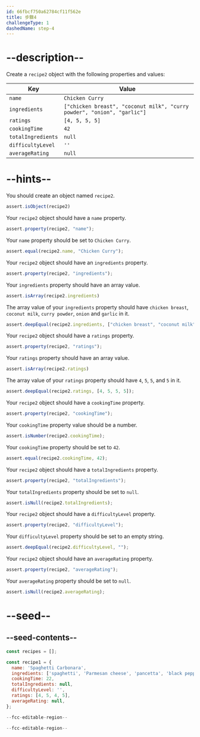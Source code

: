 ```yaml
---
id: 66fbcf750a62784cf11f562e
title: 步驟4
challengeType: 1
dashedName: step-4
---
```


# --description--

Create a `recipe2` object with the following properties and values:

| Key                | Value                                                                   |
| ------------------ | ----------------------------------------------------------------------- |
| `name`             | `Chicken Curry`                                                         |
| `ingredients`      | `["chicken breast", "coconut milk", "curry powder", "onion", "garlic"]` |
| `ratings`          | `[4, 5, 5, 5]`                                                          |
| `cookingTime`      | `42`                                                                    |
| `totalIngredients` | `null`                                                                  |
| `difficultyLevel`  | `''`                                                                    |
| `averageRating`    | `null`                                                                  |

# --hints--

You should create an object named `recipe2`.

```js
assert.isObject(recipe2)
```

Your `recipe2` object should have a `name` property.

```js
assert.property(recipe2, "name");
```

Your `name` property should be set to `Chicken Curry`.

```js
assert.equal(recipe2.name, "Chicken Curry");
```

Your `recipe2` object should have an `ingredients` property.

```js
assert.property(recipe2, "ingredients");
```

Your `ingredients` property should have an array value.

```js
assert.isArray(recipe2.ingredients)
```

The array value of your `ingredients` property should have `chicken breast`, `coconut milk`, `curry powder`, `onion` and `garlic` in it.

```js
assert.deepEqual(recipe2.ingredients, ["chicken breast", "coconut milk", "curry powder", "onion", "garlic"]);
```

Your `recipe2` object should have a `ratings` property.

```js
assert.property(recipe2, "ratings");
```

Your `ratings` property should have an array value.

```js
assert.isArray(recipe2.ratings)
```

The array value of your `ratings` property should have `4`, `5`, `5`, and `5` in it.

```js
assert.deepEqual(recipe2.ratings, [4, 5, 5, 5]);
```

Your `recipe2` object should have a `cookingTime` property.

```js
assert.property(recipe2, "cookingTime");
```

Your `cookingTime` property value should be a number.

```js
assert.isNumber(recipe2.cookingTime);
```

Your `cookingTime` property should be set to `42`.

```js
assert.equal(recipe2.cookingTime, 42);
```

Your `recipe2` object should have a `totalIngredients` property.

```js
assert.property(recipe2, "totalIngredients");
```

Your `totalIngredients` property should be set to `null`.

```js
assert.isNull(recipe2.totalIngredients);
```

Your `recipe2` object should have a `difficultyLevel` property.

```js
assert.property(recipe2, "difficultyLevel");
```

Your `difficultyLevel` property should be set to an empty string.

```js
assert.deepEqual(recipe2.difficultyLevel, "");
```

Your `recipe2` object should have an `averageRating` property.

```js
assert.property(recipe2, "averageRating");
```

Your `averageRating` property should be set to `null`.

```js
assert.isNull(recipe2.averageRating);
```

# --seed--

## --seed-contents--

```js
const recipes = [];

const recipe1 = {
  name: 'Spaghetti Carbonara',
  ingredients: ['spaghetti', 'Parmesan cheese', 'pancetta', 'black pepper'],
  cookingTime: 22,
  totalIngredients: null,
  difficultyLevel: '',
  ratings: [4, 5, 4, 5],
  averageRating: null,
};

--fcc-editable-region--

--fcc-editable-region--
```
